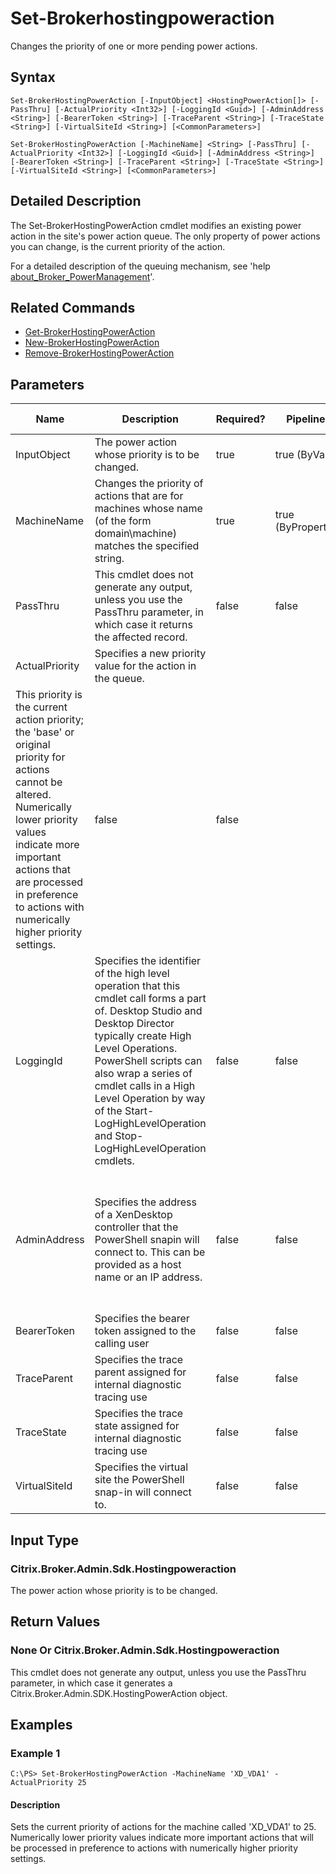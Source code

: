 ﻿
# Set-Brokerhostingpoweraction
Changes the priority of one or more pending power actions.
## Syntax

```
Set-BrokerHostingPowerAction [-InputObject] <HostingPowerAction[]> [-PassThru] [-ActualPriority <Int32>] [-LoggingId <Guid>] [-AdminAddress <String>] [-BearerToken <String>] [-TraceParent <String>] [-TraceState <String>] [-VirtualSiteId <String>] [<CommonParameters>]  
  
Set-BrokerHostingPowerAction [-MachineName] <String> [-PassThru] [-ActualPriority <Int32>] [-LoggingId <Guid>] [-AdminAddress <String>] [-BearerToken <String>] [-TraceParent <String>] [-TraceState <String>] [-VirtualSiteId <String>] [<CommonParameters>]
```

## Detailed Description
The Set-BrokerHostingPowerAction cmdlet modifies an existing power action in the site's power action queue. The only property of power actions you can change, is the current priority of the action.

For a detailed description of the queuing mechanism, see 'help [about\_Broker\_PowerManagement](../about_Broker_PowerManagement/)'.


## Related Commands

* [Get-BrokerHostingPowerAction](../Get-BrokerHostingPowerAction/)
* [New-BrokerHostingPowerAction](../New-BrokerHostingPowerAction/)
* [Remove-BrokerHostingPowerAction](../Remove-BrokerHostingPowerAction/)
## Parameters
| Name   | Description | Required? | Pipeline Input | Default Value |
| --- | --- | --- | --- | --- |
| InputObject | The power action whose priority is to be changed. | true | true (ByValue) |  |
| MachineName | Changes the priority of actions that are for machines whose name (of the form domain\\machine) matches the specified string. | true | true (ByPropertyName) |  |
| PassThru | This cmdlet does not generate any output, unless you use the PassThru parameter, in which case it returns the affected record. | false | false | False |
| ActualPriority | Specifies a new priority value for the action in the queue.  
This priority is the current action priority; the 'base' or original priority for actions cannot be altered. Numerically lower priority values indicate more important actions that are processed in preference to actions with numerically higher priority settings. | false | false |  |
| LoggingId | Specifies the identifier of the high level operation that this cmdlet call forms a part of. Desktop Studio and Desktop Director typically create High Level Operations. PowerShell scripts can also wrap a series of cmdlet calls in a High Level Operation by way of the Start-LogHighLevelOperation and Stop-LogHighLevelOperation cmdlets. | false | false |  |
| AdminAddress | Specifies the address of a XenDesktop controller that the PowerShell snapin will connect to. This can be provided as a host name or an IP address. | false | false | Localhost. Once a value is provided by any cmdlet, this value will become the default. |
| BearerToken | Specifies the bearer token assigned to the calling user | false | false |  |
| TraceParent | Specifies the trace parent assigned for internal diagnostic tracing use | false | false |  |
| TraceState | Specifies the trace state assigned for internal diagnostic tracing use | false | false |  |
| VirtualSiteId | Specifies the virtual site the PowerShell snap-in will connect to. | false | false |  |

## Input Type

### Citrix.Broker.Admin.Sdk.Hostingpoweraction
The power action whose priority is to be changed.
## Return Values

### None Or Citrix.Broker.Admin.Sdk.Hostingpoweraction
This cmdlet does not generate any output, unless you use the PassThru parameter, in which case it generates a Citrix.Broker.Admin.SDK.HostingPowerAction object.
## Examples

### Example 1

```
C:\PS> Set-BrokerHostingPowerAction -MachineName 'XD_VDA1' -ActualPriority 25
```

#### Description
Sets the current priority of actions for the machine called 'XD\_VDA1' to 25. Numerically lower priority values indicate more important actions that will be processed in preference to actions with numerically higher priority settings.
